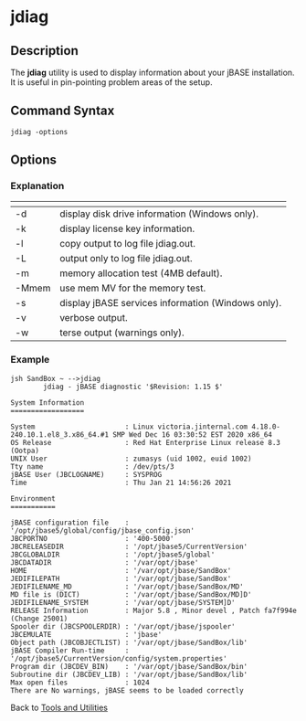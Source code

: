 # jdiag

<PageHeader />  

## Description

The **jdiag** utility is used to display information about your jBASE installation. It is useful in pin-pointing problem areas of the setup.

## Command Syntax

```
jdiag -options
```

## Options

### Explanation

| <!----> | <!----> |
| ---   | --- |
| -d    | display disk drive information (Windows only). |
| -k    | display license key information. |
| -l    | copy output to log file jdiag.out. |
| -L    | output only to log file jdiag.out. |
| -m    | memory allocation test (4MB default). |
| -Mmem | use mem MV for the memory test. |
| -s    | display jBASE services information (Windows only). |
| -v    | verbose output. |  
| -w    | terse output (warnings only). |  

### Example

```
jsh SandBox ~ -->jdiag
        jdiag - jBASE diagnostic '$Revision: 1.15 $'

System Information
==================

System                      : Linux victoria.jinternal.com 4.18.0-240.10.1.el8_3.x86_64.#1 SMP Wed Dec 16 03:30:52 EST 2020 x86_64
OS Release                  : Red Hat Enterprise Linux release 8.3 (Ootpa)
UNIX User                   : zumasys (uid 1002, euid 1002)
Tty name                    : /dev/pts/3
jBASE User (JBCLOGNAME)     : SYSPROG
Time                        : Thu Jan 21 14:56:26 2021

Environment
===========

jBASE configuration file    : '/opt/jbase5/global/config/jbase_config.json'
JBCPORTNO                   : '400-5000'
JBCRELEASEDIR               : '/opt/jbase5/CurrentVersion'
JBCGLOBALDIR                : '/opt/jbase5/global'
JBCDATADIR                  : '/var/opt/jbase'
HOME                        : '/var/opt/jbase/SandBox'
JEDIFILEPATH                : '/var/opt/jbase/SandBox'
JEDIFILENAME_MD             : '/var/opt/jbase/SandBox/MD'
MD file is (DICT)           : '/var/opt/jbase/SandBox/MD]D'
JEDIFILENAME_SYSTEM         : '/var/opt/jbase/SYSTEM]D'
RELEASE Information         : Major 5.8 , Minor devel , Patch fa7f994e (Change 25001)
Spooler dir (JBCSPOOLERDIR) : '/var/opt/jbase/jspooler'
JBCEMULATE                  : 'jbase'
Object path (JBCOBJECTLIST) : '/var/opt/jbase/SandBox/lib'
jBASE Compiler Run-time     : '/opt/jbase5/CurrentVersion/config/system.properties'
Program dir (JBCDEV_BIN)    : '/var/opt/jbase/SandBox/bin'
Subroutine dir (JBCDEV_LIB) : '/var/opt/jbase/SandBox/lib'
Max open files              : 1024
There are No warnings, jBASE seems to be loaded correctly
```

Back to [Tools and Utilities](./../README.md)

<PageFooter />
